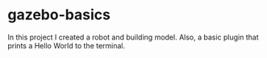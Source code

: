 # gazebo-basics

In this project I created a robot and building model. Also, a basic plugin that prints a Hello World to the terminal.
